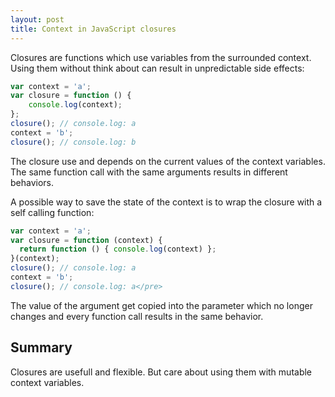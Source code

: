 ```yaml
---
layout: post
title: Context in JavaScript closures
---
```


Closures are functions which use variables from the surrounded context. Using
them without think about can result in unpredictable side effects:

```javascript
var context = 'a';
var closure = function () {
    console.log(context);
};
closure(); // console.log: a
context = 'b';
closure(); // console.log: b
```

The closure use and depends on the current values of the context variables. The
same function call with the same arguments results in different behaviors.

A possible way to save the state of the context is to wrap the closure with a
self calling function:

```javascript
var context = 'a';
var closure = function (context) {
  return function () { console.log(context) };
}(context);
closure(); // console.log: a
context = 'b';
closure(); // console.log: a</pre>
```

The value of the argument get copied into the parameter which no longer changes
and every function call results in the same behavior.

## Summary

Closures are usefull and flexible. But care about using them with mutable
context variables.
